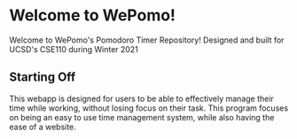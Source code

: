 # Welcome to WePomo!
Welcome to WePomo's Pomodoro Timer Repository! Designed and built for UCSD's CSE110 during Winter 2021

## Starting Off

This webapp is designed for users to be able to effectively manage their time while working, without losing focus on their task. This program focuses on being an easy to use time management system, while also having the ease of a website.
